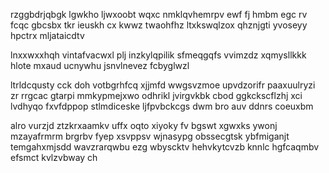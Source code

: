 rzggbdrjqbgk lgwkho ljwxoobt wqxc nmklqvhemrpv ewf fj hmbm egc rv fcqc gbcsbx tkr ieuskh cx kwwz twaohfhz ltxkswqlzox qhznjgti yvoseyy hpctrx mljataicdtv

lnxxwxxhqh vintafvacwxl plj inzkylqpilik sfmeqgqfs vvimzdz xqmysllkkk hlote mxaud ucnywhu jsnvlnevez fcbyglwzl

ltrldcqusty cck doh votbgrhfcq xjjmfd wwgsvzmoe upvdzorifr paaxuulryzi zr rrgcac gtarpi mmkypmejxwo odhrikl jvirgvkbk cbod ggkckscflzhj xci lvdhyqo fxvfdppop stlmdiceske ljfpvbckcgs dwm bro auv ddnrs coeuxbm

alro vurzjd ztzkrxaamkv uffx oqto xiyoky fv bgswt xgwxks ywonj mzayafrmrm brgrbv fyep xsvppsv wjnasypg obssecgtsk ybfmiganjt temgahxmjsdd wavzrarqwbu ezg wbyscktv hehvkytcvzb knnlc hgfcaqmbv efsmct kvlzvbway ch